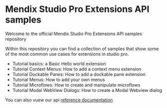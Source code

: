 # Mendix Studio Pro Extensions API samples

Welcome to the official Mendix Studio Pro Extensions API samples repository

Within this repository you can find a collection of samples that show some of the most common use cases for extensions in studio pro.

- Tutorial basics: a Basic Hello world extension
- Tutorial Context Menus: How to add a context menu extension
- Tutorial Dockable Panes: How to add a dockable pane extension
- Tutorial Menus: How to add your own menus
- Tutorial Microflows: How to create and manipulate microflows
- Tutorial Modal WebView Dialogs: How to create a Modal Webview dialog

You can also vuew our api [reference documentation](./API%20Reference/Mendix.StudioPro.ExtensionsAPI.md)